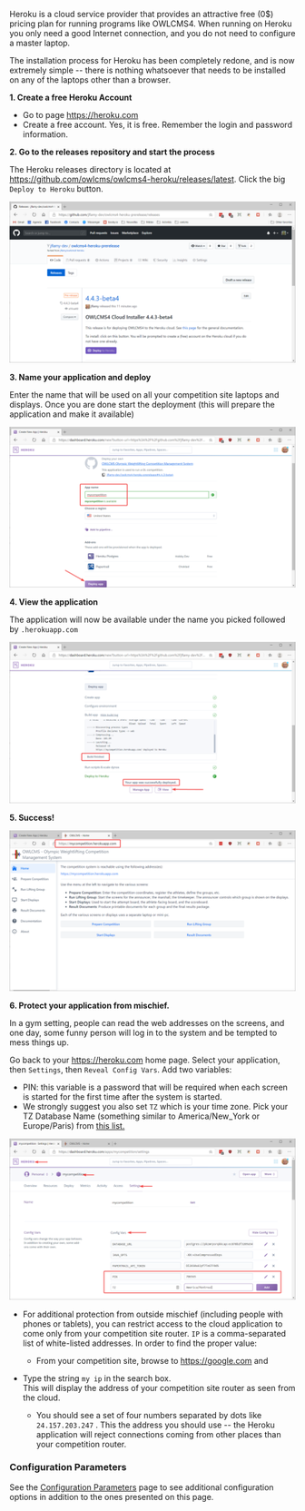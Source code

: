 

Heroku is a cloud service provider that provides an attractive free (0$) pricing plan for running programs like OWLCMS4.  When running on Heroku you only need a good Internet connection, and you do not need to configure a master laptop.

The installation process for Heroku has been completely redone, and is now extremely simple -- there is nothing whatsoever that needs to be installed on any of the laptops other than a browser.

**1. Create a free Heroku Account**

- Go to page https://heroku.com
- Create a free account.  Yes, it is free.  Remember the login and password information.

**2. Go to the releases repository and start the process**

The Heroku releases directory is located at https://github.com/owlcms/owlcms4-heroku/releases/latest.  Click the big `Deploy to Heroku` button.

![010_deployButton](img/Heroku/010_deployButton.png)

**3. Name your application and deploy**

Enter the name that will be used on all your competition site laptops and displays.  Once you are done start the deployment (this will prepare the application and make it available)

![020_selectName](img/Heroku/020_selectName.png)

**4. View the application**

The application will now be available under the name you picked followed by `.herokuapp.com`

![030_deployApp](img/Heroku/030_deployApp.png)

**5. Success!**

![040_success](img/Heroku/040_success.png)

**6. Protect your application from mischief.**

In a gym setting, people can read the web addresses on the screens, and one day, some funny person will log in to the system and be tempted to mess things up.

Go back to your https://heroku.com home page.  Select your application, then `Settings`, then `Reveal Config Vars`.  Add two variables:

- PIN: this variable is a password that will be required when each screen is started for the first time after the system is started. 
- We strongly suggest you also set `TZ` which is your time zone.   Pick your TZ Database Name (something similar to America/New_York or Europe/Paris) from [this list.](https://en.wikipedia.org/wiki/List_of_tz_database_time_zones) 

![050_configuration](img/Heroku/050_configuration.png)

- For additional protection from outside mischief (including people with phones or tablets), you can restrict access to the cloud application to come only from your competition site router. `IP` is a comma-separated list of white-listed addresses.   In order to find the proper value:

  - From your competition site, browse to https://google.com and 
- Type the string  `my ip`  in the search box.  
  This will display the address of your competition site router as seen from the cloud.  
  - You should see a set of four numbers separated by dots like `24.157.203.247`  . This the address you should use -- the Heroku application will reject connections coming from other places than your competition router.                      


### Configuration Parameters

See the [Configuration Parameters](./Configuration.md ':include') page to see additional configuration options in addition to the ones presented on this page.
